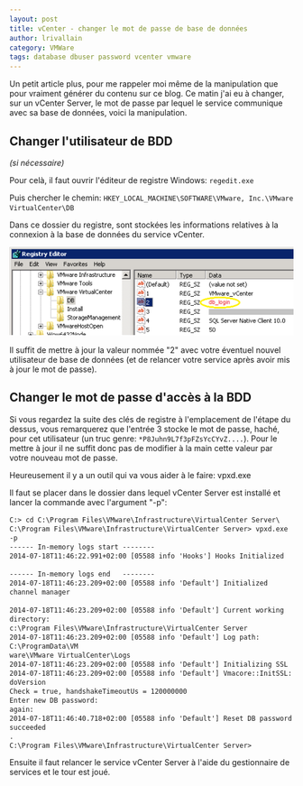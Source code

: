 ```yaml
---
layout: post
title: vCenter - changer le mot de passe de base de données
author: lrivallain
category: VMWare
tags: database dbuser password vcenter vmware
---
```


Un petit article plus, pour me rappeler moi même de la manipulation que pour vraiment générer du contenu sur ce blog. Ce matin j'ai eu à changer, sur un vCenter Server, le mot de passe par lequel le service communique avec sa base de données, voici la manipulation.

## Changer l'utilisateur de BDD

_(si nécessaire)_

Pour celà, il faut ouvrir l'éditeur de registre Windows: ``regedit.exe``

Puis chercher le chemin: ``HKEY_LOCAL_MACHINE\SOFTWARE\VMware, Inc.\VMware VirtualCenter\DB``

Dans ce dossier du registre, sont stockées les informations relatives à la connexion à la base de données du service vCenter.

![Changement de l'utilisateur de bdd pour le service vCenter](/images/vCenter_changeDBsettings_user.png "Changement de l'utilisateur de bdd pour le service vCenter")

Il suffit de mettre à jour la valeur nommée "2" avec votre éventuel nouvel utilisateur de base de données (et de relancer votre service après avoir mis à jour le mot de passe).

## Changer le mot de passe d'accès à la BDD

Si vous regardez la suite des clés de registre à l'emplacement de l'étape du dessus, vous remarquerez que l'entrée 3 stocke le mot de passe, haché, pour cet utilisateur (un truc genre: ``*P8Juhn9L7f3pFZsYcCYvZ....``). Pour le mettre à jour il ne suffit donc pas de modifier à la main cette valeur par votre nouveau mot de passe.

Heureusement il y a un outil qui va vous aider à le faire: vpxd.exe

Il faut se placer dans le dossier dans lequel vCenter Server est installé et lancer la commande avec l'argument "-p":

    C:> cd C:\Program Files\VMware\Infrastructure\VirtualCenter Server\
    C:\Program Files\VMware\Infrastructure\VirtualCenter Server> vpxd.exe -p
    ------ In-memory logs start --------
    2014-07-18T11:46:22.991+02:00 [05588 info 'Hooks'] Hooks Initialized

    ------ In-memory logs end   --------
    2014-07-18T11:46:23.209+02:00 [05588 info 'Default'] Initialized channel manager

    2014-07-18T11:46:23.209+02:00 [05588 info 'Default'] Current working directory:
    c:\Program Files\VMware\Infrastructure\VirtualCenter Server
    2014-07-18T11:46:23.209+02:00 [05588 info 'Default'] Log path: C:\ProgramData\VM
    ware\VMware VirtualCenter\Logs
    2014-07-18T11:46:23.209+02:00 [05588 info 'Default'] Initializing SSL
    2014-07-18T11:46:23.209+02:00 [05588 info 'Default'] Vmacore::InitSSL: doVersion
    Check = true, handshakeTimeoutUs = 120000000
    Enter new DB password:
    again:
    2014-07-18T11:46:40.718+02:00 [05588 info 'Default'] Reset DB password succeeded
    .
    C:\Program Files\VMware\Infrastructure\VirtualCenter Server>

Ensuite il faut relancer le service vCenter Server à l'aide du gestionnaire de services et le tour est joué.
